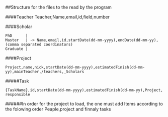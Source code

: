 ##Structure for the files to the read by the program

####Teacher
    Teacher,Name,email,id,field,number

####Scholar

    PhD      |
    Master   | -> Name,email,id,startDate(dd-mm-yyyy),endDate(dd-mm-yy),(comma separated coordinators)
    Graduate |

####Project

    Project,name,nick,startDate(dd-mm-yyyy),estimatedFinish(dd-mm-yy),mainTeacher,/teachers,_Scholars

#####Task

    {TaskName},id,startDate(dd-mm-yyyy),estimatedFinish(dd-mm-yy),Project, responsible
    
######In order for the project to load, the one must add Items according to the folowing order Peaple,project and finnaly tasks

